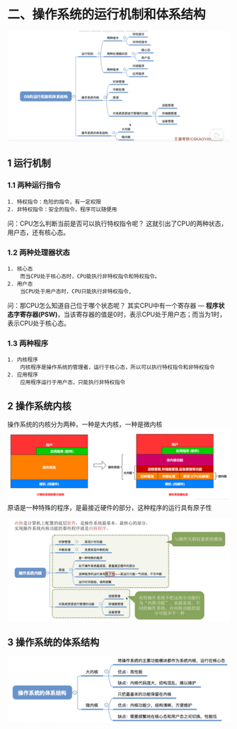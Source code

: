 # 二、操作系统的运行机制和体系结构
![](%E4%BA%8C%E3%80%81%E6%93%8D%E4%BD%9C%E7%B3%BB%E7%BB%9F%E7%9A%84%E8%BF%90%E8%A1%8C%E6%9C%BA%E5%88%B6%E5%92%8C%E4%BD%93%E7%B3%BB%E7%BB%93%E6%9E%84/%E6%88%AA%E5%B1%8F2021-03-24%2011.56.12.png)

## 1 运行机制
### 1.1 两种运行指令
	1. 特权指令：危险的指令，有一定权限
	2. 非特权指令：安全的指令，程序可以随便用

问：CPU怎么判断当前是否可以执行特权指令呢？
	这就引出了CPU的两种状态，用户态，还有核心态。

### 1.2 两种处理器状态
	1. 核心态
		而当CPU处于核心态时，CPU能执行非特权指令和特权指令。
	2. 用户态
		当CPU处于用户态时，CPU只能执行非特权指令,

问：那CPU怎么知道自己位于哪个状态呢？
	其实CPU中有一个寄存器 — **程序状态字寄存器(PSW)**，当该寄存器的值是0时，表示CPU处于用户态；而当为1时，表示CPU处于核心态。

### 1.3 两种程序
	1. 内核程序
		内核程序是操作系统的管理者，运行于核心态，所以可以执行特权指令和非特权指令
	2. 应用程序
		应用程序运行于用户态，只能执行非特权指令

 
## 2 操作系统内核
操作系统的内核分为两种，一种是大内核，一种是微内核
![](%E4%BA%8C%E3%80%81%E6%93%8D%E4%BD%9C%E7%B3%BB%E7%BB%9F%E7%9A%84%E8%BF%90%E8%A1%8C%E6%9C%BA%E5%88%B6%E5%92%8C%E4%BD%93%E7%B3%BB%E7%BB%93%E6%9E%84/5FD70CB5-029B-4EBE-84B9-C70C8DBC7346.png)
 原语是一种特殊的程序，是最接近硬件的部分，这种程序的运行具有原子性
  
![](%E4%BA%8C%E3%80%81%E6%93%8D%E4%BD%9C%E7%B3%BB%E7%BB%9F%E7%9A%84%E8%BF%90%E8%A1%8C%E6%9C%BA%E5%88%B6%E5%92%8C%E4%BD%93%E7%B3%BB%E7%BB%93%E6%9E%84/%E6%88%AA%E5%B1%8F2021-03-24%2012.15.59.png)


## 3 操作系统的体系结构
![](%E4%BA%8C%E3%80%81%E6%93%8D%E4%BD%9C%E7%B3%BB%E7%BB%9F%E7%9A%84%E8%BF%90%E8%A1%8C%E6%9C%BA%E5%88%B6%E5%92%8C%E4%BD%93%E7%B3%BB%E7%BB%93%E6%9E%84/%E6%88%AA%E5%B1%8F2021-03-24%2012.17.10.png)

